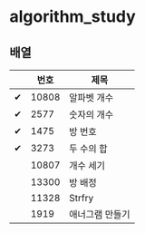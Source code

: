 # algorithm_study

## 배열

| |번호|제목|
|--|--|--|
|✔|10808|알파벳 개수|
|✔|2577|숫자의 개수|
|✔|1475|방 번호|
|✔|3273|두 수의 합|
| |10807|개수 세기|
| |13300|방 배정|
| |11328|Strfry|
| |1919|애너그램 만들기|
